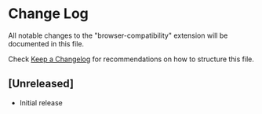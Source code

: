 # Change Log
All notable changes to the "browser-compatibility" extension will be documented in this file.

Check [Keep a Changelog](http://keepachangelog.com/) for recommendations on how to structure this file.

## [Unreleased]
- Initial release